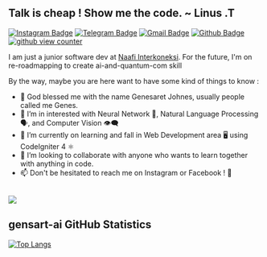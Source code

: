 <!---
gensart-ai/gensart-ai is a ✨ special ✨ repository because its `README.md` (this file) appears on your GitHub profile.
You can click the Preview link to take a look at your changes.
--->
## Talk is cheap ! Show me the code. ~ Linus .T
[![Instagram Badge](https://img.shields.io/badge/Instagram-purple?style=for-the-badge&logo=instagram&logoColor=white&link=https://instagram.com/gensart.ai)](https://instagram.com/gensart.ai)
[![Telegram Badge](https://img.shields.io/badge/Telegram-grey?style=for-the-badge&logo=telegram&link=https://t.me/gensart)](https://t.me/gensart)
[![Gmail Badge](https://img.shields.io/badge/-G--Mail-c14438?style=for-the-badge&logo=Gmail&logoColor=white&link=mailto:geneshsarretsarretret@gmail.com)](mailto:geneshsarretsarretret@gmail.com?subject=%5BFrom%20GitHub%5D&body=Hello%2C%20i%20wanna%20contact%20you%20about%20%3A) 
[![Github Badge](https://img.shields.io/badge/gensart--ai-%20classy%20since%202017-blue?style=for-the-badge&logo=github&link=https://github.com/gensart-ai/)](https://www.github.com/gensart-ai/)<br/>
[![github view counter](https://komarev.com/ghpvc/?username=gensart-ai&label=Viewed+:&style=for-the-badge&link=https:github.com/gensart-ai)](https://github.com/gensart-ai)
<p align='left'>I am just a junior software dev at <a href="https://naafi.co.id">Naafi Interkoneksi</a>. For the future, I'm on re-roadmapping to create ai-and-quantum-com skill</p>
By the way, maybe you are here want to have some kind of things to know :

- 👋 God blessed me with the name Genesaret Johnes, usually people called me Genes.
- 👀 I’m in interested with Neural Network 🧠, Natural Language Processing 🗣, and Computer Vision 👁‍🗨
- 🌱 I’m currently on learning and fall in Web Development area 🖥️ using CodeIgniter 4 ⚛️
- 💞️ I’m looking to collaborate with anyone who wants to learn together with anything in code.
- 📫 Don't be hesitated to reach me on Instagram or Facebook ! 💌<br/><br/>

![](https://img.shields.io/badge/%22put%20the%20code%20back%20to%20fun.%22-~%20genes-navy?style=for-the-badge)

## gensart-ai GitHub Statistics

[![Top Langs](https://github-readme-stats.vercel.app/api/top-langs/?username=gensart-ai&layout=compact)](https://github.com/gensart-ai/github-readme-stats)
